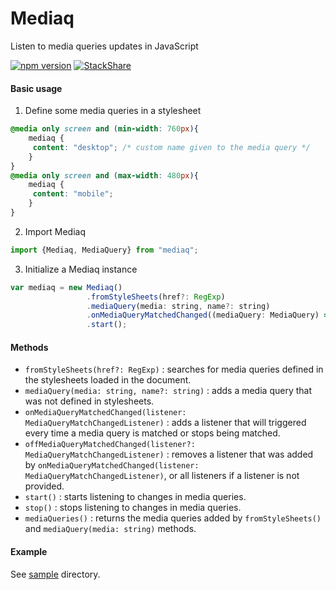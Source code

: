 # Mediaq
Listen to media queries updates in JavaScript

[![npm version](https://badge.fury.io/js/mediaq.svg)](https://badge.fury.io/js/mediaq)
[![StackShare](https://img.shields.io/badge/tech-stack-0690fa.svg?style=flat)](https://stackshare.io/maroun-baydoun/mediaq)

#### Basic usage
1. Define some media queries in a stylesheet
```css
@media only screen and (min-width: 760px){
    mediaq {
     content: "desktop"; /* custom name given to the media query */
    }
}
@media only screen and (max-width: 480px){
    mediaq {
     content: "mobile";
    }
}
```
2. Import Mediaq
```js
import {Mediaq, MediaQuery} from "mediaq";
```
3. Initialize a Mediaq instance
```js
var mediaq = new Mediaq()
                 .fromStyleSheets(href?: RegExp)
                 .mediaQuery(media: string, name?: string)
                 .onMediaQueryMatchedChanged((mediaQuery: MediaQuery) => { })
                 .start();
```


#### Methods
* ```fromStyleSheets(href?: RegExp)``` : searches for media queries defined in the stylesheets loaded in the document.
* ```mediaQuery(media: string, name?: string)``` : adds a media query that was not defined in stylesheets.
* ```onMediaQueryMatchedChanged(listener: MediaQueryMatchChangedListener)``` : adds a listener that will triggered every time a media query is matched or stops being matched.
* ```offMediaQueryMatchedChanged(listener?: MediaQueryMatchChangedListener)``` : removes a listener that was added by ```onMediaQueryMatchedChanged(listener: MediaQueryMatchChangedListener)```, or all listeners if a listener is not provided.
* ```start()``` : starts listening to changes in media queries.
* ```stop()``` : stops listening to changes in media queries.
* ```mediaQueries()``` : returns the media queries added by ```fromStyleSheets()``` and ```mediaQuery(media: string)``` methods.

#### Example
See [sample](https://github.com/maroun-baydoun/mediaq/tree/master/sample) directory.
